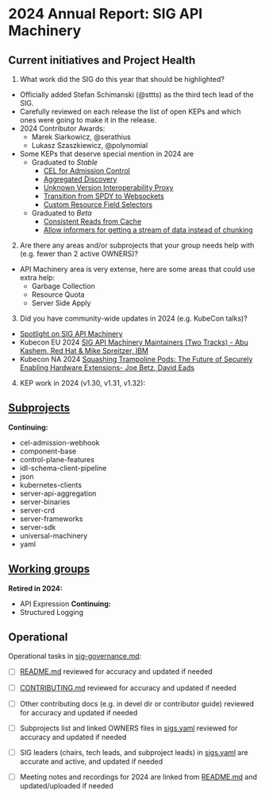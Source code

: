 # 2024 Annual Report: SIG API Machinery

## Current initiatives and Project Health

1. What work did the SIG do this year that should be highlighted?
- Officially added Stefan Schimanski (@sttts) as the third tech lead of the SIG.
- Carefully reviewed on each release the list of open KEPs and which ones were going to make it in the release.
- 2024 Contributor Awards:
  - Marek Siarkowicz, @serathius
  - Lukasz Szaszkiewicz, @polynomial
- Some KEPs that deserve special mention in 2024 are
  - Graduated to *Stable*
    - [CEL for Admission Control](https://github.com/kubernetes/enhancements/tree/master/keps/sig-api-machinery/3488-cel-admission-control#summary)
    - [Aggregated Discovery](https://github.com/kubernetes/enhancements/tree/master/keps/sig-api-machinery/3352-aggregated-discovery#summary)
    - [Unknown Version Interoperability Proxy](https://github.com/kubernetes/enhancements/tree/master/keps/sig-api-machinery/4020-unknown-version-interoperability-proxy#summary)
    - [Transition from SPDY to Websockets](https://github.com/kubernetes/enhancements/tree/master/keps/sig-api-machinery/4006-transition-spdy-to-websockets#summary)
    - [Custom Resource Field Selectors](https://github.com/kubernetes/enhancements/tree/master/keps/sig-api-machinery/4358-custom-resource-field-selectors#summary)
  - Graduated to *Beta*
    - [Consistent Reads from Cache](https://github.com/kubernetes/enhancements/tree/master/keps/sig-api-machinery/2340-Consistent-reads-from-cache#summary)
    - [Allow informers for getting a stream of data instead of chunking](https://github.com/kubernetes/enhancements/tree/master/keps/sig-api-machinery/3157-watch-list#summary)

2. Are there any areas and/or subprojects that your group needs help with (e.g. fewer than 2 active OWNERS)?
- API Machinery area is very extense, here are some areas that could use extra help:
  - Garbage Collection
  - Resource Quota
  - Server Side Apply

3. Did you have community-wide updates in 2024 (e.g. KubeCon talks)?

- [Spotlight on SIG API Machinery](https://www.kubernetes.dev/blog/2024/08/07/sig-api-machinery-spotlight-2024/)
- Kubecon EU 2024 [SIG API Machinery Maintainers (Two Tracks) - Abu Kashem, Red Hat & Mike Spreitzer, IBM](https://www.youtube.com/watch?v=YpQxxZ1Izek&ab_channel=CNCF%5BCloudNativeComputingFoundation%5D)
- Kubecon NA 2024 [Squashing Trampoline Pods: The Future of Securely Enabling Hardware Extensions- Joe Betz, David Eads](https://www.youtube.com/watch?v=qRo1Qw_Hr2A&ab_channel=CNCF%5BCloudNativeComputingFoundation%5D)


4. KEP work in 2024 (v1.30, v1.31, v1.32):
<!--
   TODO: Uncomment the following auto-generated list of KEPs, once reviewed & updated for correction.

   Note: This list is generated from the KEP metadata in kubernetes/enhancements repository.
      If you find any discrepancy in the generated list here, please check the KEP metadata.
      Please raise an issue in kubernetes/community, if the KEP metadata is correct but the generated list is incorrect.
-->

<!-- 
  - Alpha
    - [3962 - Mutating Admission Policies](https://github.com/kubernetes/enhancements/tree/master/keps/sig-api-machinery/3962-mutating-admission-policies) - v1.32
    - [4222 - CBOR Serializer](https://github.com/kubernetes/enhancements/tree/master/keps/sig-api-machinery/4222-cbor-serializer) - v1.32
    - [4346 - Add Informer Metrics](https://github.com/kubernetes/enhancements/tree/master/keps/sig-api-machinery/4346-informer-metrics) - v1.30
    - [4355 - Coordinated Leader Election](https://github.com/kubernetes/enhancements/tree/master/keps/sig-api-machinery/4355-coordinated-leader-election) - v1.31
    - [4460 - Enable per-request Read/Write Deadline](https://github.com/kubernetes/enhancements/tree/master/keps/sig-api-machinery/4460-per-request-deadline) - v1.31

  - Beta
    - [2339 - StorageVersion API for HA API servers](https://github.com/kubernetes/enhancements/tree/master/keps/sig-api-machinery/2339-storageversion-api-for-ha-api-servers) - v1.30
    - [2340 - Consistent Reads from Cache](https://github.com/kubernetes/enhancements/tree/master/keps/sig-api-machinery/2340-Consistent-reads-from-cache) - v1.31
    - [3157 - Allow informers for getting a stream of data instead of chunking](https://github.com/kubernetes/enhancements/tree/master/keps/sig-api-machinery/3157-watch-list) - v1.32
    - [4008 - CRD Validation Ratcheting](https://github.com/kubernetes/enhancements/tree/master/keps/sig-api-machinery/4008-crd-ratcheting) - v1.30
    - [4192 - Move Storage Version Migrator in-tree](https://github.com/kubernetes/enhancements/tree/master/keps/sig-api-machinery/4192-svm-in-tree) - v1.32
    - [4568 - Resilient watchcache initialization](https://github.com/kubernetes/enhancements/tree/master/keps/sig-api-machinery/4568-resilient-watchcache-initialization) - v1.31

  - Stable
    - [3352 - Aggregated Discovery](https://github.com/kubernetes/enhancements/tree/master/keps/sig-api-machinery/3352-aggregated-discovery) - v1.30
    - [3488 - CEL for Admission Control](https://github.com/kubernetes/enhancements/tree/master/keps/sig-api-machinery/3488-cel-admission-control) - 1.30
    - [3716 - Admission Webhook Match Conditions](https://github.com/kubernetes/enhancements/tree/master/keps/sig-api-machinery/3716-admission-webhook-match-conditions) - v1.30
    - [4006 - Transition from SPDY to Websockets](https://github.com/kubernetes/enhancements/tree/master/keps/sig-api-machinery/4006-transition-spdy-to-websockets) - v1.32
    - [4020 - Unknown Version Interoperability Proxy](https://github.com/kubernetes/enhancements/tree/master/keps/sig-api-machinery/4020-unknown-version-interoperability-proxy) - v1.30
    - [4358 - Custom Resource Field Selectors](https://github.com/kubernetes/enhancements/tree/master/keps/sig-api-machinery/4358-custom-resource-field-selectors) - v1.32
    - [4420 - Retry Generate Name](https://github.com/kubernetes/enhancements/tree/master/keps/sig-api-machinery/4420-retry-generate-name) - v1.32 -->

## [Subprojects](https://git.k8s.io/community/sig-api-machinery#subprojects)


**Continuing:**
  - cel-admission-webhook
  - component-base
  - control-plane-features
  - idl-schema-client-pipeline
  - json
  - kubernetes-clients
  - server-api-aggregation
  - server-binaries
  - server-crd
  - server-frameworks
  - server-sdk
  - universal-machinery
  - yaml

## [Working groups](https://git.k8s.io/community/sig-api-machinery#working-groups)

**Retired in 2024:**
 - API Expression
**Continuing:**
 - Structured Logging

## Operational

Operational tasks in [sig-governance.md]:
- [ ] [README.md] reviewed for accuracy and updated if needed
- [ ] [CONTRIBUTING.md] reviewed for accuracy and updated if needed
- [ ] Other contributing docs (e.g. in devel dir or contributor guide) reviewed for accuracy and updated if needed
- [ ] Subprojects list and linked OWNERS files in [sigs.yaml] reviewed for accuracy and updated if needed
- [ ] SIG leaders (chairs, tech leads, and subproject leads) in [sigs.yaml] are accurate and active, and updated if needed
- [ ] Meeting notes and recordings for 2024 are linked from [README.md] and updated/uploaded if needed


[CONTRIBUTING.md]: https://git.k8s.io/community/sig-api-machinery/CONTRIBUTING.md
[sig-governance.md]: https://git.k8s.io/community/committee-steering/governance/sig-governance.md
[README.md]: https://git.k8s.io/community/sig-api-machinery/README.md
[sigs.yaml]: https://git.k8s.io/community/sigs.yaml
[devel]: https://git.k8s.io/community/contributors/devel/README.md
